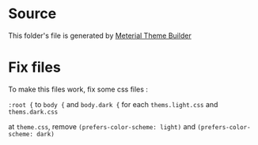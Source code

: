 # Source
This folder's file is generated by [Meterial Theme Builder](https://m3.material.io/theme-builder#/custom)

# Fix files
To make this files work, fix some css files :

`:root {` to `body {` and `body.dark {`
for each `thems.light.css` and `thems.dark.css`

at `theme.css`, remove `(prefers-color-scheme: light)` and `(prefers-color-scheme: dark)`
